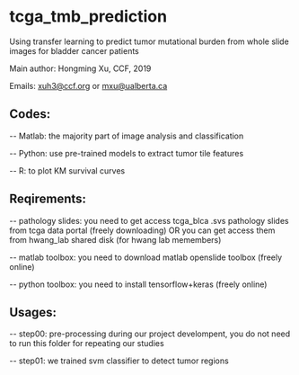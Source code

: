 # tcga_tmb_prediction
Using transfer learning to predict tumor mutational burden from whole slide images for bladder cancer patients

Main author: Hongming Xu, CCF, 2019

Emails: xuh3@ccf.org or mxu@ualberta.ca

## Codes:
-- Matlab: the majority part of image analysis and classification

-- Python: use pre-trained models to extract tumor tile features

-- R: to plot KM survival curves

## Reqirements:
-- pathology slides: you need to get access tcga_blca .svs pathology slides from tcga data portal (freely downloading) OR you can get access them from hwang_lab shared disk (for hwang lab memembers)

-- matlab toolbox: you need to download matlab openslide toolbox (freely online)

-- python toolbox: you need to install tensorflow+keras (freely online)

## Usages:
-- step00: pre-processing during our project develompent, you do not need to run this folder for repeating our studies

-- step01: we trained svm classifier to detect tumor regions
